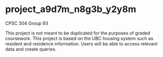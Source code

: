 # project_a9d7m_n8g3b_y2y8m

CPSC 304 Group 93

This project is not meant to be duplicated for the purposes of graded coursework.
This project is based on the UBC housing system such as resident and residence information. Users will be able to access relevant data and create queries. 
